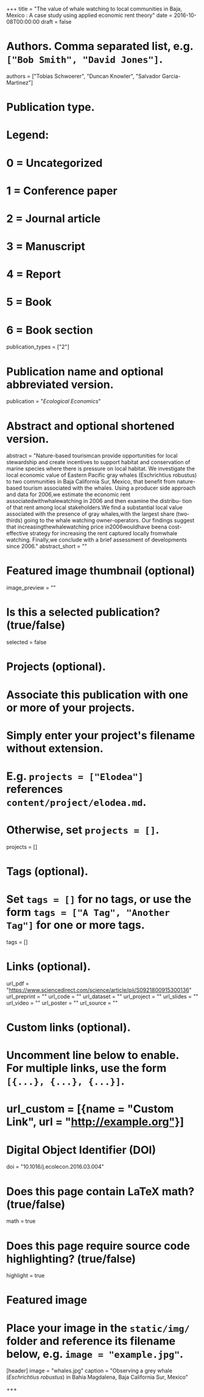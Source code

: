 +++
title = "The value of whale watching to local communities in Baja, Mexico : A case study using applied economic rent theory"
date = 2016-10-08T00:00:00
draft = false

# Authors. Comma separated list, e.g. `["Bob Smith", "David Jones"]`.
authors = ["Tobias Schwoerer", "Duncan Knowler", "Salvador Garcia-Martinez"]

# Publication type.
# Legend:
# 0 = Uncategorized
# 1 = Conference paper
# 2 = Journal article
# 3 = Manuscript
# 4 = Report
# 5 = Book
# 6 = Book section
publication_types = ["2"]

# Publication name and optional abbreviated version.
publication = "*Ecological Economics*"

# Abstract and optional shortened version.
abstract = "Nature-based tourismcan provide opportunities for local stewardship and create incentives to support habitat and conservation of marine species where there is pressure on local habitat. We investigate the local economic value of Eastern Pacific gray whales (Eschrichtius robustus) to two communities in Baja California Sur, Mexico, that benefit from nature-based tourism associated with the whales. Using a producer side approach and data for 2006,we estimate the economic rent associatedwithwhalewatching in 2006 and then examine the distribu- tion of that rent among local stakeholders.We find a substantial local value associated with the presence of gray whales,with the largest share (two-thirds) going to the whale watching owner-operators. Our findings suggest that increasingthewhalewatching price in2006wouldhave beena cost-effective strategy for increasing the rent captured locally fromwhale watching. Finally,we conclude with a brief assessment of developments since 2006."
abstract_short = ""

# Featured image thumbnail (optional)
image_preview = ""

# Is this a selected publication? (true/false)
selected = false

# Projects (optional).
#   Associate this publication with one or more of your projects.
#   Simply enter your project's filename without extension.
#   E.g. `projects = ["Elodea"]` references `content/project/elodea.md`.
#   Otherwise, set `projects = []`.
projects = []

# Tags (optional).
#   Set `tags = []` for no tags, or use the form `tags = ["A Tag", "Another Tag"]` for one or more tags.
tags = []

# Links (optional).
url_pdf = "https://www.sciencedirect.com/science/article/pii/S0921800915300136"
url_preprint = ""
url_code = ""
url_dataset = ""
url_project = ""
url_slides = ""
url_video = ""
url_poster = ""
url_source = ""

# Custom links (optional).
#   Uncomment line below to enable. For multiple links, use the form `[{...}, {...}, {...}]`.
# url_custom = [{name = "Custom Link", url = "http://example.org"}]

# Digital Object Identifier (DOI)
doi = "10.1016/j.ecolecon.2016.03.004"

# Does this page contain LaTeX math? (true/false)
math = true

# Does this page require source code highlighting? (true/false)
highlight = true

# Featured image
# Place your image in the `static/img/` folder and reference its filename below, e.g. `image = "example.jpg"`.
[header]
image = "whales.jpg"
caption = "Observing a grey whale (*Eschrichtius robustus*) in Bahia Magdalena, Baja California Sur, Mexico"

+++


